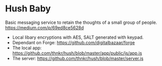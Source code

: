 Hush Baby
=========
Basic messaging service to retain the thoughts of a small group of people.
https://medium.com/p/69ed8ce5628d

- Local libary encryptions with AES, SALT generated with keypad.  
- Dependant on Forge: https://github.com/digitalbazaar/forge
- The local app: https://github.com/thnkr/hush/blob/master/app/public/js/app.js
- The server: https://github.com/thnkr/hush/blob/master/server.js



